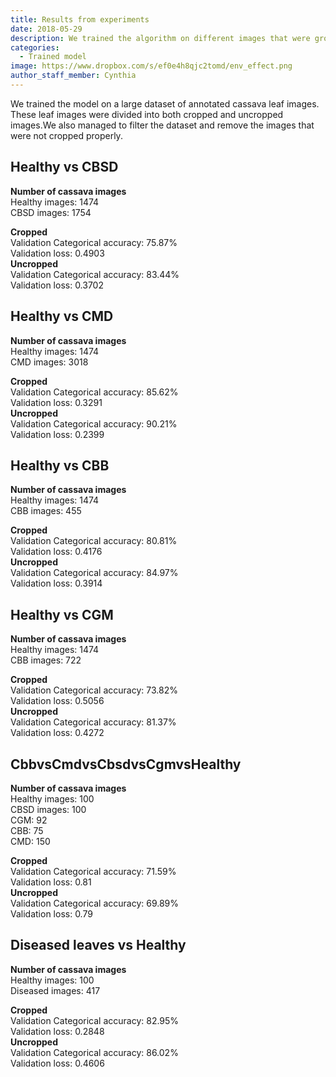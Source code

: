 ```yaml
---
title: Results from experiments
date: 2018-05-29
description: We trained the algorithm on different images that were grouped into classes.
categories:
  - Trained model
image: https://www.dropbox.com/s/ef0e4h8qjc2tomd/env_effect.png
author_staff_member: Cynthia
---
```

We trained the model on a large dataset of annotated cassava leaf images. These leaf images were divided into both cropped and uncropped images.We also managed to filter the dataset and remove the images that were not cropped properly.



## Healthy vs CBSD
<b>Number of cassava images</b><br/>
Healthy images: 1474<br/>
CBSD images: 1754<br/>

<b>Cropped</b><br/>
Validation Categorical accuracy: 75.87%<br/>
Validation loss: 0.4903<br/>
<b>Uncropped</b><br/>
Validation Categorical accuracy: 83.44%<br/>
Validation loss: 0.3702<br/>



## Healthy vs CMD
<b>Number of cassava images</b><br/>
Healthy images: 1474<br/>
CMD images: 3018<br/>

<b>Cropped</b><br/>
Validation Categorical accuracy: 85.62%<br/>
Validation loss: 0.3291<br/>
<b>Uncropped</b><br/>
Validation Categorical accuracy: 90.21%<br/>
Validation loss: 0.2399<br/>



## Healthy vs CBB
<b>Number of cassava images</b><br/>
Healthy images: 1474<br/>
CBB images: 455<br/>

<b>Cropped</b><br/>
Validation Categorical accuracy: 80.81%<br/>
Validation loss: 0.4176<br/>
<b>Uncropped</b><br/>
Validation Categorical accuracy: 84.97%<br/>
Validation loss: 0.3914<br/>



## Healthy vs CGM
<b>Number of cassava images</b><br/>
Healthy images: 1474<br/>
CBB images: 722<br/>

<b>Cropped</b><br/>
Validation Categorical accuracy: 73.82%<br/>
Validation loss: 0.5056<br/>
<b>Uncropped</b><br/>
Validation Categorical accuracy: 81.37%<br/>
Validation loss: 0.4272<br/>



## CbbvsCmdvsCbsdvsCgmvsHealthy
<b>Number of cassava images</b><br/>
Healthy images: 100<br/>
CBSD images: 100<br/>
CGM: 92<br/>
CBB: 75<br/>
CMD: 150<br/>

<b>Cropped</b><br/>
Validation Categorical accuracy: 71.59%<br/>
Validation loss: 0.81<br/>
<b>Uncropped</b><br/>
Validation Categorical accuracy: 69.89%<br/>
Validation loss: 0.79<br/>



## Diseased leaves vs Healthy
<b>Number of cassava images</b><br/>
Healthy images: 100<br/>
Diseased images: 417<br/>


<b>Cropped</b><br/>
Validation Categorical accuracy: 82.95%<br/>
Validation loss: 0.2848<br/>
<b>Uncropped</b><br/>
Validation Categorical accuracy: 86.02%<br/>
Validation loss: 0.4606<br/>







